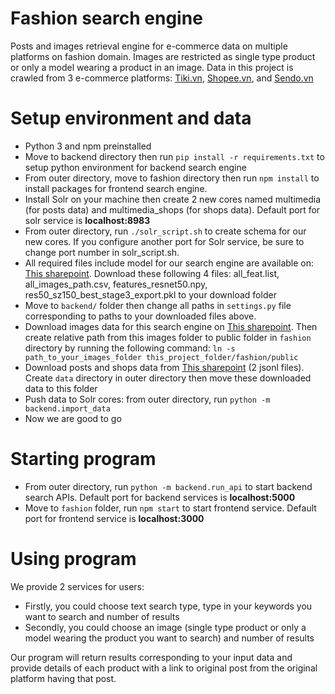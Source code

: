 # Fashion search engine

Posts and images retrieval engine for e-commerce data on multiple platforms on fashion domain. Images are restricted as single type product or only a model wearing a product in an image. Data in this project is crawled from 3 e-commerce platforms: [Tiki.vn](tiki.vn), [Shopee.vn](shopee.vn), and [Sendo.vn](sendo.vn)

# Setup environment and data

- Python 3 and npm preinstalled
- Move to backend directory then run `pip install -r requirements.txt` to setup python environment for backend search engine
- From outer directory, move to fashion directory then run `npm install` to install packages for frontend search engine.
- Install Solr on your machine then create 2 new cores named multimedia (for posts data) and multimedia_shops (for shops data). Default port for solr service is **localhost:8983**
- From outer directory, run `./solr_script.sh` to create schema for our new cores. If you configure another port for Solr service, be sure to change port number in solr_script.sh.
- All required files include model for our search engine are available on: [This sharepoint](https://husteduvn-my.sharepoint.com/:f:/g/personal/thanh_lt163705_sis_hust_edu_vn/EnAhIy20OpNCuWZSqUTfHfwBTmW0QCji-EgQZZUmQqD1Uw?e=iSiAM3). Download these following 4 files: all_feat.list, all_images_path.csv, features_resnet50.npy, res50_sz150_best_stage3_export.pkl to your download folder
- Move to `backend/` folder then change all paths in `settings.py` file corresponding to paths to your downloaded files above.
- Download images data for this search engine on [This sharepoint](https://husteduvn-my.sharepoint.com/:u:/g/personal/thanh_lt163705_sis_hust_edu_vn/EchO3VtpXRFKmGq1z9UFPkIBN_AkZ9tjlkOThdNbUxF4RQ?e=W73ZdN). Then create relative path from this images folder to public folder in `fashion` directory by running the following command: `ln -s path_to_your_images_folder this_project_folder/fashion/public`
- Download posts and shops data from [This sharepoint](https://husteduvn-my.sharepoint.com/:f:/g/personal/thanh_lt163705_sis_hust_edu_vn/EnAhIy20OpNCuWZSqUTfHfwBTmW0QCji-EgQZZUmQqD1Uw?e=iSiAM3) (2 jsonl files). Create `data` directory in outer directory then move these downloaded data to this folder
- Push data to Solr cores: from outer directory, run `python -m backend.import_data`
- Now we are good to go

# Starting program

- From outer directory, run `python -m backend.run_api` to start backend search APIs. Default port for backend services is **localhost:5000**
- Move to `fashion` folder, run `npm start` to start frontend service. Default port for frontend service is **localhost:3000**

# Using program

We provide 2 services for users: 
- Firstly, you could choose text search type, type in your keywords you want to search and number of results
- Secondly, you could choose an image (single type product or only a model wearing the product you want to search) and number of results

Our program will return results corresponding to your input data and provide details of each product with a link to original post from the original platform having that post.
